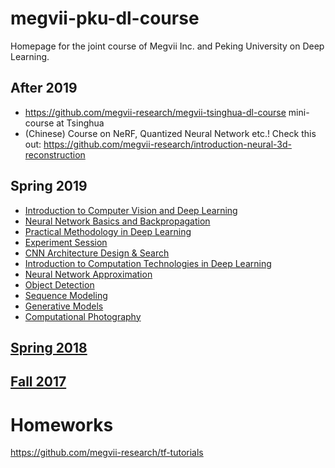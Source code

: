 # megvii-pku-dl-course
Homepage for the joint course of Megvii Inc. and Peking University on Deep Learning.

## After 2019
* https://github.com/megvii-research/megvii-tsinghua-dl-course mini-course at Tsinghua
* (Chinese) Course on NeRF, Quantized Neural Network etc.! Check this out: https://github.com/megvii-research/introduction-neural-3d-reconstruction

## Spring 2019
* [Introduction to Computer Vision and Deep Learning](https://github.com/megvii-research/megvii-pku-dl-course/blob/master/slides/Lecture1(Intro%20of%20CV%20and%20DL)_novideo.pdf)
* [Neural Network Basics and Backpropagation](https://github.com/megvii-research/megvii-pku-dl-course/blob/master/slides19/network%2Bbasics%2B2019.pdf)
* [Practical Methodology in Deep Learning](slides19/Practical%2BMethodology%2Bin%2BDeep%2BLearning(1).pdf)
* [Experiment Session](https://github.com/megvii-research/megvii-pku-dl-course/blob/master/slides19/Practical%2BDeep%2BLearning_%2BExperiments.pdf)
* [CNN Architecture Design & Search](https://github.com/megvii-research/megvii-pku-dl-course/blob/master/slides19/architecture%202019.pdf)
* [Introduction to Computation Technologies in Deep Learning](https://github.com/megvii-research/megvii-pku-dl-course/blob/master/slides19/dl-comp-tech(1).pdf)
* [Neural Network Approximation](https://github.com/megvii-research/megvii-pku-dl-course/blob/master/slides19/Neural%20Network%20Approximation.pdf)
* [Object Detection](https://github.com/megvii-research/megvii-pku-dl-course/blob/master/slides19/Object%20Detection_pku_2019.4.3.pdf)
* [Sequence Modeling](https://github.com/megvii-research/megvii-pku-dl-course/blob/master/slides19/Sequence%20Modeling%202019-04.pdf)
* [Generative Models](https://github.com/megvii-research/megvii-pku-dl-course/blob/master/slides19/Lecture%2010%20Introduction%20to%20Generative%20Models.pdf)
* [Computational Photography](https://github.com/megvii-research/megvii-pku-dl-course/blob/master/slides19/Computational%20Photography%20Talk.pdf)

## [Spring 2018](slides18)
## [Fall 2017](slides)

# Homeworks
https://github.com/megvii-research/tf-tutorials
